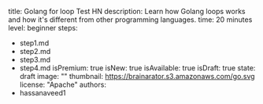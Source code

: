 title: Golang for loop Test HN
description: Learn how Golang loops works and how it's different from other programming
  languages.
time: 20 minutes
level: beginner
steps:
- step1.md
- step2.md
- step3.md
- step4.md
isPremium: true
isNew: true
isAvailable: true
isDraft: true
state: draft
image: ""
thumbnail: https://brainarator.s3.amazonaws.com/go.svg
license: "Apache"
authors:
- hassanaveed1
